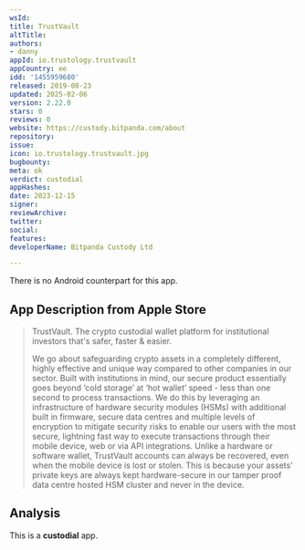 ```yaml
---
wsId: 
title: TrustVault
altTitle: 
authors:
- danny
appId: io.trustology.trustvault
appCountry: ee
idd: '1455959680'
released: 2019-08-23
updated: 2025-02-06
version: 2.22.0
stars: 0
reviews: 0
website: https://custody.bitpanda.com/about
repository: 
issue: 
icon: io.trustology.trustvault.jpg
bugbounty: 
meta: ok
verdict: custodial
appHashes: 
date: 2023-12-15
signer: 
reviewArchive: 
twitter: 
social: 
features: 
developerName: Bitpanda Custody Ltd

---
```


There is no Android counterpart for this app.

## App Description from Apple Store

> TrustVault. The crypto custodial wallet platform for institutional investors that's safer, faster & easier.
> 
> We go about safeguarding crypto assets in a completely different, highly effective and unique way compared to other companies in our sector. Built with institutions in mind, our secure product essentially goes beyond ‘cold storage’ at ‘hot wallet’ speed - less than one second to process transactions. We do this by leveraging an infrastructure of hardware security modules (HSMs) with additional built in firmware, secure data centres and multiple levels of encryption to mitigate security risks to enable our users with the most secure, lightning fast way to execute transactions through their mobile device, web or via API integrations. Unlike a hardware or software wallet, TrustVault accounts can always be recovered, even when the mobile device is lost or stolen. This is because your assets' private keys are always kept hardware-secure in our tamper proof data centre hosted HSM cluster and never in the device.

## Analysis 

This is a **custodial** app.